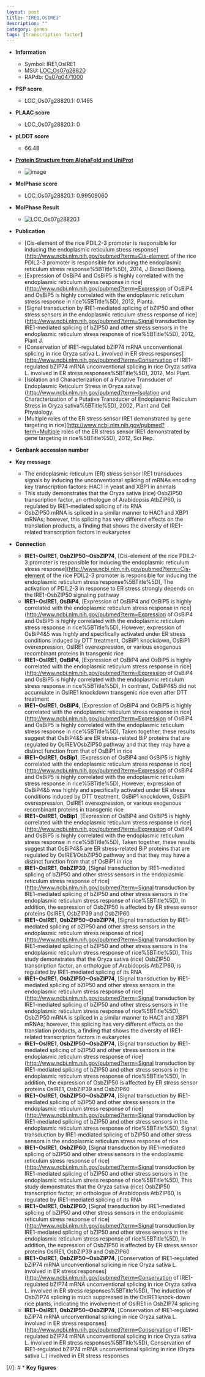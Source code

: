 ```yaml
---
layout: post
title: "IRE1,OsIRE1"
description: ""
category: genes
tags: [transcription factor]
---
```


* **Information**  
    + Symbol: IRE1,OsIRE1  
    + MSU: [LOC_Os07g28820](http://rice.plantbiology.msu.edu/cgi-bin/ORF_infopage.cgi?orf=LOC_Os07g28820)  
    + RAPdb: [Os07g0471000](http://rapdb.dna.affrc.go.jp/viewer/gbrowse_details/irgsp1?name=Os07g0471000)  

* **PSP score**  
    + LOC_Os07g28820.1: 0.1495 

* **PLAAC score**  
    + LOC_Os07g28820.1: 0 

* **pLDDT score**
    + 66.48

* **[Protein Structure from AlphaFold and UniProt](https://www.uniprot.org/uniprotkb/Q7XIT1/entry#structure)**
    + ![image](https://ricepsp.github.io/images/Q7/AF-Q7XIT1-F1.png)

* **MolPhase score**
    + LOC_Os07g28820.1: 0.99509060

* **MolPhase Result**
    + ![LOC_Os07g28820.1](https://304243504.github.io/Pictures/LOC_Os07g/LOC_Os07g28820.1.png)

* **Publication**  
    + [Cis-element of the rice PDIL2-3 promoter is responsible for inducing the endoplasmic reticulum stress response](http://www.ncbi.nlm.nih.gov/pubmed?term=Cis-element of the rice PDIL2-3 promoter is responsible for inducing the endoplasmic reticulum stress response%5BTitle%5D), 2014, J Biosci Bioeng.
    + [Expression of OsBiP4 and OsBiP5 is highly correlated with the endoplasmic reticulum stress response in rice](http://www.ncbi.nlm.nih.gov/pubmed?term=Expression of OsBiP4 and OsBiP5 is highly correlated with the endoplasmic reticulum stress response in rice%5BTitle%5D), 2012, Planta.
    + [Signal transduction by IRE1-mediated splicing of bZIP50 and other stress sensors in the endoplasmic reticulum stress response of rice](http://www.ncbi.nlm.nih.gov/pubmed?term=Signal transduction by IRE1-mediated splicing of bZIP50 and other stress sensors in the endoplasmic reticulum stress response of rice%5BTitle%5D), 2012, Plant J.
    + [Conservation of IRE1-regulated bZIP74 mRNA unconventional splicing in rice Oryza sativa L. involved in ER stress responses](http://www.ncbi.nlm.nih.gov/pubmed?term=Conservation of IRE1-regulated bZIP74 mRNA unconventional splicing in rice Oryza sativa L. involved in ER stress responses%5BTitle%5D), 2012, Mol Plant.
    + [Isolation and Characterization of a Putative Transducer of Endoplasmic Reticulum Stress in Oryza sativa](http://www.ncbi.nlm.nih.gov/pubmed?term=Isolation and Characterization of a Putative Transducer of Endoplasmic Reticulum Stress in Oryza sativa%5BTitle%5D), 2002, Plant and Cell Physiology.
    + [Multiple roles of the ER stress sensor IRE1 demonstrated by gene targeting in rice](http://www.ncbi.nlm.nih.gov/pubmed?term=Multiple roles of the ER stress sensor IRE1 demonstrated by gene targeting in rice%5BTitle%5D), 2012, Sci Rep.

* **Genbank accession number**  

* **Key message**  
    + The endoplasmic reticulum (ER) stress sensor IRE1 transduces signals by inducing the unconventional splicing of mRNAs encoding key transcription factors: HAC1 in yeast and XBP1 in animals
    + This study demonstrates that the Oryza sativa (rice) OsbZIP50 transcription factor, an orthologue of Arabidopsis AtbZIP60, is regulated by IRE1-mediated splicing of its RNA
    + OsbZIP50 mRNA is spliced in a similar manner to HAC1 and XBP1 mRNAs; however, this splicing has very different effects on the translation products, a finding that shows the diversity of IRE1-related transcription factors in eukaryotes

* **Connection**  
    + __IRE1~OsIRE1__, __OsbZIP50~OsbZIP74__, [Cis-element of the rice PDIL2-3 promoter is responsible for inducing the endoplasmic reticulum stress response](http://www.ncbi.nlm.nih.gov/pubmed?term=Cis-element of the rice PDIL2-3 promoter is responsible for inducing the endoplasmic reticulum stress response%5BTitle%5D), The activation of PDIL2-3 in response to ER stress strongly depends on the IRE1-OsbZIP50 signaling pathway
    + __IRE1~OsIRE1__, __OsBiP4__, [Expression of OsBiP4 and OsBiP5 is highly correlated with the endoplasmic reticulum stress response in rice](http://www.ncbi.nlm.nih.gov/pubmed?term=Expression of OsBiP4 and OsBiP5 is highly correlated with the endoplasmic reticulum stress response in rice%5BTitle%5D), However, expression of OsBiP4&5 was highly and specifically activated under ER stress conditions induced by DTT treatment, OsBiP1 knockdown, OsBiP1 overexpression, OsIRE1 overexpression, or various exogenous recombinant proteins in transgenic rice
    + __IRE1~OsIRE1__, __OsBiP4__, [Expression of OsBiP4 and OsBiP5 is highly correlated with the endoplasmic reticulum stress response in rice](http://www.ncbi.nlm.nih.gov/pubmed?term=Expression of OsBiP4 and OsBiP5 is highly correlated with the endoplasmic reticulum stress response in rice%5BTitle%5D), In contrast, OsBiP4&5 did not accumulate in OsIRE1 knockdown transgenic rice even after DTT treatment
    + __IRE1~OsIRE1__, __OsBiP4__, [Expression of OsBiP4 and OsBiP5 is highly correlated with the endoplasmic reticulum stress response in rice](http://www.ncbi.nlm.nih.gov/pubmed?term=Expression of OsBiP4 and OsBiP5 is highly correlated with the endoplasmic reticulum stress response in rice%5BTitle%5D), Taken together, these results suggest that OsBiP4&5 are ER stress-related BiP proteins that are regulated by OsIRE1/OsbZIP50 pathway and that they may have a distinct function from that of OsBiP1 in rice
    + __IRE1~OsIRE1__, __OsBip1__, [Expression of OsBiP4 and OsBiP5 is highly correlated with the endoplasmic reticulum stress response in rice](http://www.ncbi.nlm.nih.gov/pubmed?term=Expression of OsBiP4 and OsBiP5 is highly correlated with the endoplasmic reticulum stress response in rice%5BTitle%5D), However, expression of OsBiP4&5 was highly and specifically activated under ER stress conditions induced by DTT treatment, OsBiP1 knockdown, OsBiP1 overexpression, OsIRE1 overexpression, or various exogenous recombinant proteins in transgenic rice
    + __IRE1~OsIRE1__, __OsBip1__, [Expression of OsBiP4 and OsBiP5 is highly correlated with the endoplasmic reticulum stress response in rice](http://www.ncbi.nlm.nih.gov/pubmed?term=Expression of OsBiP4 and OsBiP5 is highly correlated with the endoplasmic reticulum stress response in rice%5BTitle%5D), Taken together, these results suggest that OsBiP4&5 are ER stress-related BiP proteins that are regulated by OsIRE1/OsbZIP50 pathway and that they may have a distinct function from that of OsBiP1 in rice
    + __IRE1~OsIRE1__, __OsbZIP39__, [Signal transduction by IRE1-mediated splicing of bZIP50 and other stress sensors in the endoplasmic reticulum stress response of rice](http://www.ncbi.nlm.nih.gov/pubmed?term=Signal transduction by IRE1-mediated splicing of bZIP50 and other stress sensors in the endoplasmic reticulum stress response of rice%5BTitle%5D), In addition, the expression of OsbZIP50 is affected by ER stress sensor proteins OsIRE1, OsbZIP39 and OsbZIP60
    + __IRE1~OsIRE1__, __OsbZIP50~OsbZIP74__, [Signal transduction by IRE1-mediated splicing of bZIP50 and other stress sensors in the endoplasmic reticulum stress response of rice](http://www.ncbi.nlm.nih.gov/pubmed?term=Signal transduction by IRE1-mediated splicing of bZIP50 and other stress sensors in the endoplasmic reticulum stress response of rice%5BTitle%5D), This study demonstrates that the Oryza sativa (rice) OsbZIP50 transcription factor, an orthologue of Arabidopsis AtbZIP60, is regulated by IRE1-mediated splicing of its RNA
    + __IRE1~OsIRE1__, __OsbZIP50~OsbZIP74__, [Signal transduction by IRE1-mediated splicing of bZIP50 and other stress sensors in the endoplasmic reticulum stress response of rice](http://www.ncbi.nlm.nih.gov/pubmed?term=Signal transduction by IRE1-mediated splicing of bZIP50 and other stress sensors in the endoplasmic reticulum stress response of rice%5BTitle%5D), OsbZIP50 mRNA is spliced in a similar manner to HAC1 and XBP1 mRNAs; however, this splicing has very different effects on the translation products, a finding that shows the diversity of IRE1-related transcription factors in eukaryotes
    + __IRE1~OsIRE1__, __OsbZIP50~OsbZIP74__, [Signal transduction by IRE1-mediated splicing of bZIP50 and other stress sensors in the endoplasmic reticulum stress response of rice](http://www.ncbi.nlm.nih.gov/pubmed?term=Signal transduction by IRE1-mediated splicing of bZIP50 and other stress sensors in the endoplasmic reticulum stress response of rice%5BTitle%5D), In addition, the expression of OsbZIP50 is affected by ER stress sensor proteins OsIRE1, OsbZIP39 and OsbZIP60
    + __IRE1~OsIRE1__, __OsbZIP50~OsbZIP74__, [Signal transduction by IRE1-mediated splicing of bZIP50 and other stress sensors in the endoplasmic reticulum stress response of rice](http://www.ncbi.nlm.nih.gov/pubmed?term=Signal transduction by IRE1-mediated splicing of bZIP50 and other stress sensors in the endoplasmic reticulum stress response of rice%5BTitle%5D), Signal transduction by IRE1-mediated splicing of bZIP50 and other stress sensors in the endoplasmic reticulum stress response of rice
    + __IRE1~OsIRE1__, __OsbZIP60__, [Signal transduction by IRE1-mediated splicing of bZIP50 and other stress sensors in the endoplasmic reticulum stress response of rice](http://www.ncbi.nlm.nih.gov/pubmed?term=Signal transduction by IRE1-mediated splicing of bZIP50 and other stress sensors in the endoplasmic reticulum stress response of rice%5BTitle%5D), This study demonstrates that the Oryza sativa (rice) OsbZIP50 transcription factor, an orthologue of Arabidopsis AtbZIP60, is regulated by IRE1-mediated splicing of its RNA
    + __IRE1~OsIRE1__, __OsbZIP60__, [Signal transduction by IRE1-mediated splicing of bZIP50 and other stress sensors in the endoplasmic reticulum stress response of rice](http://www.ncbi.nlm.nih.gov/pubmed?term=Signal transduction by IRE1-mediated splicing of bZIP50 and other stress sensors in the endoplasmic reticulum stress response of rice%5BTitle%5D), In addition, the expression of OsbZIP50 is affected by ER stress sensor proteins OsIRE1, OsbZIP39 and OsbZIP60
    + __IRE1~OsIRE1__, __OsbZIP50~OsbZIP74__, [Conservation of IRE1-regulated bZIP74 mRNA unconventional splicing in rice Oryza sativa L. involved in ER stress responses](http://www.ncbi.nlm.nih.gov/pubmed?term=Conservation of IRE1-regulated bZIP74 mRNA unconventional splicing in rice Oryza sativa L. involved in ER stress responses%5BTitle%5D), The induction of OsbZIP74 splicing is much suppressed in the OsIRE1 knock-down rice plants, indicating the involvement of OsIRE1 in OsbZIP74 splicing
    + __IRE1~OsIRE1__, __OsbZIP50~OsbZIP74__, [Conservation of IRE1-regulated bZIP74 mRNA unconventional splicing in rice Oryza sativa L. involved in ER stress responses](http://www.ncbi.nlm.nih.gov/pubmed?term=Conservation of IRE1-regulated bZIP74 mRNA unconventional splicing in rice Oryza sativa L. involved in ER stress responses%5BTitle%5D), Conservation of IRE1-regulated bZIP74 mRNA unconventional splicing in rice (Oryza sativa L.) involved in ER stress responses

[//]: # * **Key figures**  


